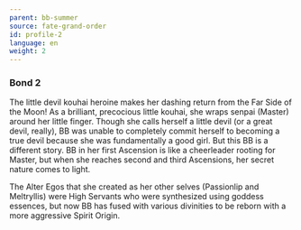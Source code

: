```yaml
---
parent: bb-summer
source: fate-grand-order
id: profile-2
language: en
weight: 2
---
```


### Bond 2

The little devil kouhai heroine makes her dashing return from the Far Side of the Moon! As a brilliant, precocious little kouhai, she wraps senpai (Master) around her little finger. Though she calls herself a little devil (or a great devil, really), BB was unable to completely commit herself to becoming a true devil because she was fundamentally a good girl. But this BB is a different story. BB in her first Ascension is like a cheerleader rooting for Master, but when she reaches second and third Ascensions, her secret nature comes to light.

The Alter Egos that she created as her other selves (Passionlip and Meltryllis) were High Servants who were synthesized using goddess essences, but now BB has fused with various divinities to be reborn with a more aggressive Spirit Origin. 

